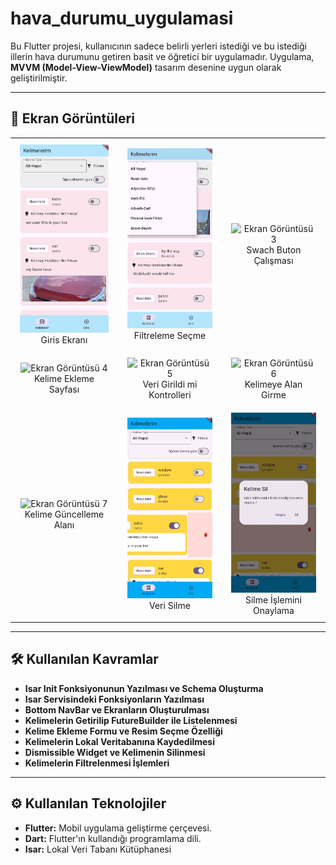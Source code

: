 # hava_durumu_uygulamasi

Bu Flutter projesi, kullanıcının sadece belirli yerleri istediği ve
bu istediği illerin hava durumunu getiren basit ve öğretici bir uygulamadır.
Uygulama, **MVVM (Model-View-ViewModel)** tasarım desenine uygun olarak geliştirilmiştir.

---

## 📱 Ekran Görüntüleri

<p align="center">
  <table>
    <tr>
      <td align="center" style="padding: 10px 15px;">
        <img src="asset/screenshot/Screenshot_1.jpg" width="250" alt="Ekran Görüntüsü 1"/><br>
        Giris Ekranı
      </td>
      <td align="center" style="padding: 10px 15px;">
        <img src="asset/screenshot/Screenshot_2.jpg" width="250" alt="Ekran Görüntüsü 2"/><br>
        Filtreleme Seçme 
      </td>
      <td align="center" style="padding: 10px 15px;">
        <img src="asset/screenshot/screenshot_3" width="250" alt="Ekran Görüntüsü 3"/><br>
        Swach Buton Çalışması
      </td>
    </tr>
    <tr>
      <td align="center" style="padding: 10px 15px;">
        <img src="asset/screenshot/screenshot_4.jpeg" width="250" alt="Ekran Görüntüsü 4"/><br>
        Kelime Ekleme Sayfası
      </td>
      <td align="center" style="padding: 10px 15px;">
        <img src="asset/screenshot/screenshot_5.jpeg" width="250" alt="Ekran Görüntüsü 5"/><br>
        Veri Girildi mi Kontrolleri
      </td>
      <td align="center" style="padding: 10px 15px;">
        <img src="asset/screenshot/Screenshot_6.jpeg" width="250" alt="Ekran Görüntüsü 6"/><br>
        Kelimeye Alan Girme 
      </td>
    </tr>
    <tr>
      <td align="center" style="padding: 10px 15px;">
        <img src="asset/screenshot/screenshot_7.jpeg" width="250" alt="Ekran Görüntüsü 7"/><br>
        Kelime Güncelleme Alanı
      </td>
      <td align="center" style="padding: 10px 15px;">
        <img src="asset/screenshot/screenshot_9.jpeg" width="250" alt="Ekran Görüntüsü 8"/><br>
        Veri Silme
      </td>
      <td align="center" style="padding: 10px 15px;">
        <img src="asset/screenshot/screenshot_8.jpeg" width="250" alt="Ekran Görüntüsü 9"/><br>
        Silme İşlemini Onaylama
      </td>
    </tr>
  </table>
</p>

---

## 🛠️ Kullanılan Kavramlar

* **Isar Init Fonksiyonunun Yazılması ve Schema Oluşturma** 
* **Isar Servisindeki Fonksiyonların Yazılması** 
* **Bottom NavBar ve Ekranların Oluşturulması** 
* **Kelimelerin Getirilip FutureBuilder ile Listelenmesi** 
* **Kelime Ekleme Formu ve Resim Seçme Özelliği** 
* **Kelimelerin Lokal Veritabanına Kaydedilmesi** 
* **Dismissible Widget ve Kelimenin Silinmesi** 
* **Kelimelerin Filtrelenmesi İşlemleri** 


---

## ⚙️ Kullanılan Teknolojiler

* **Flutter:** Mobil uygulama geliştirme çerçevesi.
* **Dart:** Flutter'ın kullandığı programlama dili.
* **Isar:** Lokal Veri Tabanı Kütüphanesi